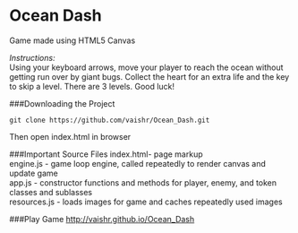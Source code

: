 Ocean Dash
===============================

Game made using HTML5 Canvas

<i>Instructions:<br></i>
Using your keyboard arrows, move your player to reach the ocean without getting run over by giant bugs.
Collect the heart for an extra life and the key to skip a level. There are 3 levels.  Good luck!

###Downloading the Project
```
git clone https://github.com/vaishr/Ocean_Dash.git
```
Then open index.html in browser

###Important Source Files
index.html- page markup <br>
engine.js - game loop engine, called repeatedly to render canvas and update game <br>
app.js - constructor functions and methods for player, enemy, and token classes and sublasses<br>
resources.js - loads images for game and caches repeatedly used images <br>

###Play Game
http://vaishr.github.io/Ocean_Dash
